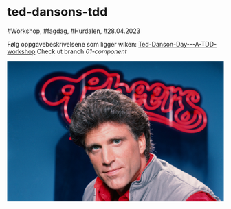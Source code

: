 # ted-dansons-tdd

\#Workshop, \#fagdag, \#Hurdalen, \#28.04.2023

Følg oppgavebeskrivelsene som ligger wiken:  [Ted-Danson-Day---A-TDD-workshop](https://github.com/systek/ted-dansons-tdd/wiki/Ted-Danson-Day---A-TDD-workshop)
Check ut branch _01-component_  

![Cheers to Ted Danson](cheers-to-tdd.jpeg)
